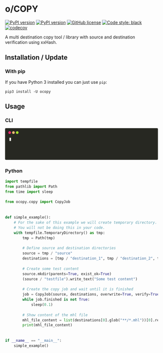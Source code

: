 # o/COPY

[![PyPI version](https://travis-ci.org/OTTOMATIC-IO/ocopy.svg?branch=master)](https://travis-ci.org/OTTOMATIC-IO/ocopy)
[![PyPI version](https://badge.fury.io/py/ocopy.svg)](https://pypi.org/project/ocopy/)
[![GitHub license](https://img.shields.io/github/license/OTTOMATIC-IO/ocopy.svg)](https://github.com/OTTOMATIC-IO/ocopy/blob/master/LICENSE)
[![Code style: black](https://img.shields.io/badge/code%20style-black-000000.svg)](https://github.com/ambv/black)
[![codecov](https://codecov.io/gh/OTTOMATIC-IO/ocopy/branch/master/graph/badge.svg)](https://codecov.io/gh/OTTOMATIC-IO/ocopy)

A multi destination copy tool / library with source and destination verification using xxHash.

## Installation / Update

### With pip
If you have Python 3 installed you can just use `pip`:
```
pip3 install -U ocopy
```

## Usage

### CLI
![cli](images/recording.svg)

### Python

```python
import tempfile
from pathlib import Path
from time import sleep

from ocopy.copy import CopyJob


def simple_example():
    # For the sake of this example we will create temporary directory.
    # You will not be doing this in your code.
    with tempfile.TemporaryDirectory() as tmp:
        tmp = Path(tmp)

        # Define source and destination directories
        source = tmp / "source"
        destinations = [tmp / "destination_1", tmp / "destination_2", tmp / "destination_3"]

        # Create some test content
        source.mkdir(parents=True, exist_ok=True)
        (source / "testfile").write_text("Some test content")

        # Create the copy job and wait until it is finished
        job = CopyJob(source, destinations, overwrite=True, verify=True)
        while job.finished is not True:
            sleep(0.1)

        # Show content of the mhl file
        mhl_file_content = list(destinations[0].glob("**/*.mhl"))[0].read_text()
        print(mhl_file_content)


if __name__ == "__main__":
    simple_example()
```
